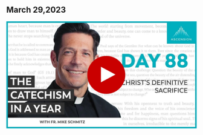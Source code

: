 ## March 29,2023

[![Christ's Definitive Sacrifice](https://raw.githubusercontent.com/linusjf/CIAY/main/March/jpgs/Day088.jpg)](https://youtu.be/r_8nQMvonp8 "Christ's Definitive Sacrifice")
